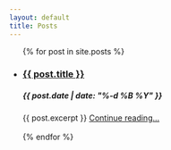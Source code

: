 ```yaml
---
layout: default
title: Posts
---
```


<ul>
	{% for post in site.posts %}
	<li>
		<h3><a href="{{ post.url }}">{{ post.title }}</a></h3>
		<h5>{{ post.date | date: "%-d %B %Y" }}</h5>
		{{ post.excerpt }}
		<a href="{{ post.url }}">Continue reading...</a>
	</li>
	<br/>
	{% endfor %}
</ul>
